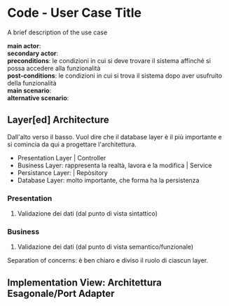 # Code - User Case Title

A brief description of the use case

**main actor**:  
**secondary actor**:  
**preconditions**: le condizioni in cui si deve trovare il sistema affinché si
possa accedere alla funzionalità  
**post-conditions**: le condizioni in cui si trova il sistema dopo aver
usufruito della funzionalità  
**main scenario**:  
**alternative scenario**:  

## Layer[ed] Architecture

Dall'alto verso il basso. Vuol dire che il database layer è il più importante e
si comincia da qui a progettare l'architettura.

- Presentation Layer | Controller
- Business Layer: rappresenta la realtà, lavora e la modifica | Service
- Persistance Layer: | Repòsitory
- Database Layer: molto importante, che forma ha la persistenza

### Presentation

1. Validazione dei dati (dal punto di vista sintattico)

### Business

1. Validazione dei dati (dal punto di vista semantico/funzionale)

Separation of concerns: è ben chiaro e diviso il ruolo di ciascun layer. 

<!--
NB le scorciatoie: vanno sempre ben spiegate!
-->

## Implementation View: Architettura Esagonale/Port Adapter


